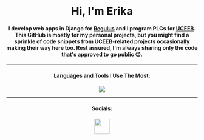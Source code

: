 <h1 align="center">Hi, I'm Erika </h1>

<div align="center">
  <h4>I develop web apps in Django for <a href="https://www.regulus.cz/" target="_blank" rel="noreferrer">Regulus</a> and I program PLCs for <a href="https://www.uceeb.cz/" target="_blank" rel="noreferrer">UCEEB</a>. This GitHub is mostly for my personal projects, but you might find a sprinkle of code snippets from UCEEB-related projects occasionally making their way here too. Rest assured, I'm always sharing only the code that's approved to go public 😉. </h4>
</div>

---

<h4 align="center">Languages and Tools I Use The Most:</h4>
<p align="center">
  <a href="https://skillicons.dev">
    <img src="https://skillicons.dev/icons?i=django,py,sqlite,nginx,linux,bash,neovim,git,js,css,html,md,github" />
  </a>
</p>

---
<h4 align="center">Socials:</h4>
<p align="center">
  <a href="https://www.linkedin.com/in/erika-langerov%C3%A1-35060b1b2/"> <img src="https://skillicons.dev/icons?i=linkedin" width="40" height="40"/></a>
</p>


